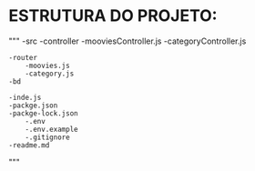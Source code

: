 # ESTRUTURA DO PROJETO:

"""
-src
    -controller
        -mooviesController.js
        -categoryController.js

    -router
        -moovies.js
        -category.js
    -bd

    -inde.js
    -packge.json
    -packge-lock.json
        -.env
        -.env.example
        -.gitignore
    -readme.md
"""